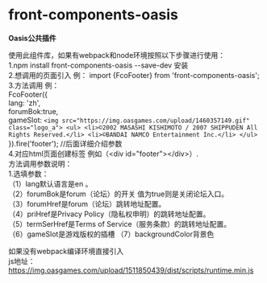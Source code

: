 # front-components-oasis
**Oasis公共插件**


使用此组件库，如果有webpack和node环境按照以下步骤进行使用：  
1.npm install front-components-oasis --save-dev   安装  
2.想调用的页面引入  例： import {FcoFooter} from 'front-components-oasis';  
3.方法调用 例：  
FcoFooter({   
        lang: 'zh',  
        forumBok:true,    
        gameSlot: `<img src="https://img.oasgames.com/upload/1460357149.gif" class="logo_a">
                 <ul>
                     <li>©2002 MASASHI KISHIMOTO / 2007 SHIPPUDEN All Rights Reserved.</li>
                     <li>©BANDAI NAMCO Entertainment Inc.</li>
                 </ul>`  
 }).fire('footer'); \/\/后面详细介绍参数  
4.对应html页面创建标签 例如（\<div id="footer"\>\</div\>）.  
方法调用参数说明：    
1.选填参数：  
        （1）lang默认语言是en 。  
        （2）forumBok是forum（论坛）的开关 值为true则是关闭论坛入口。  
        （3）forumHref是forum（论坛）跳转地址配置。  
        （4）priHref是Privacy Policy（隐私权申明）的跳转地址配置。  
        （5）termSerHref是Terms of Service（服务条款）的跳转地址配置。   
        （6）gameSlot是游戏版权的插槽
        （7）backgroundColor背景色

如果没有webpack编译环境直接引入  
js地址：https://img.oasgames.com/upload/1511850439/dist/scripts/runtime.min.js
